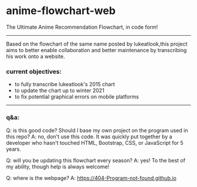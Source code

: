 # anime-flowchart-web
 The Ultimate Anime Recommendation Flowchart, in code form!
***
Based on the flowchart of the same name posted by lukeatlook,this project aims to better enable collaboration and better maintenance by transcribing his work onto a website.

### current objectives:
* to fully transcribe lukeatlook's 2015 chart
* to update the chart up to winter 2021
* to fix potential graphical errors on mobile platforms

***
### q&a:

Q: is this good code? Should I base my own project on the program used in this repo?
A: no, don't use this code. It was quickly put together by a developer who hasn't touched HTML, Bootstrap, CSS, or JavaScript for 5 years.

Q: will you be updating this flowchart every season?
A: yes! To the best of my ability, though help is always welcome!

Q: where is the webpage?
A: https://404-Program-not-found.github.io
